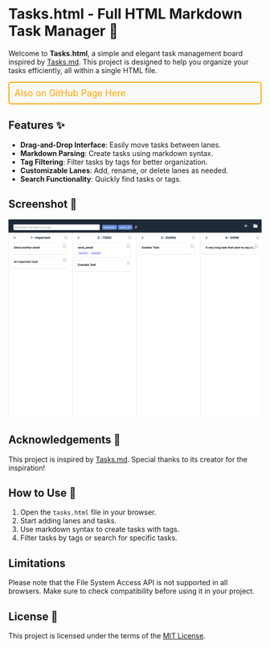 # Tasks.html - Full HTML Markdown Task Manager 📝

Welcome to **Tasks.html**, a simple and elegant task management board inspired by [Tasks.md](https://github.com/BaldissaraMatheus/Tasks.md/tree/main). This project is designed to help you organize your tasks efficiently, all within a single HTML file.

<div style="border: 2px solid orange; padding: 10px; border-radius: 5px; background-color: #f9f9f9;">
  <a href="https://a3lentyr.github.io/Tasks.html/tasks.html" style="font-size: 18px; color: orange; text-decoration: none;">Also on GitHub Page Here</a>
</div>

## Features ✨

- **Drag-and-Drop Interface**: Easily move tasks between lanes.
- **Markdown Parsing**: Create tasks using markdown syntax.
- **Tag Filtering**: Filter tasks by tags for better organization.
- **Customizable Lanes**: Add, rename, or delete lanes as needed.
- **Search Functionality**: Quickly find tasks or tags.

## Screenshot 📸

![App Screenshot](screenshot.png)

## Acknowledgements 🙌

This project is inspired by [Tasks.md](https://github.com/BaldissaraMatheus/Tasks.md/tree/main). Special thanks to its creator for the inspiration!

## How to Use 🚀

1. Open the `tasks.html` file in your browser.
2. Start adding lanes and tasks.
3. Use markdown syntax to create tasks with tags.
4. Filter tasks by tags or search for specific tasks.

## Limitations

Please note that the File System Access API is not supported in all browsers. Make sure to check compatibility before using it in your project.

## License 📄

This project is licensed under the terms of the [MIT License](LICENSE).
